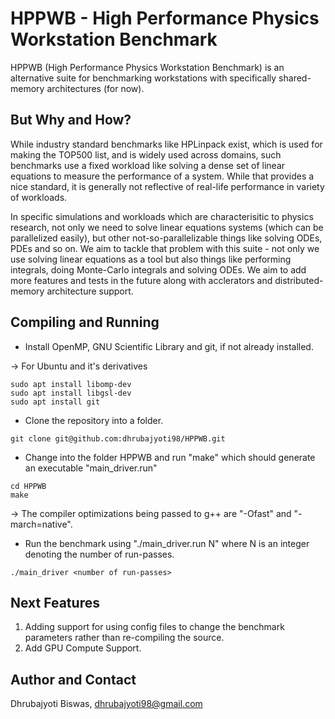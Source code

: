 # HPPWB - High Performance Physics Workstation Benchmark

HPPWB (High Performance Physics Workstation Benchmark) is an alternative suite for benchmarking workstations with specifically shared-memory architectures (for now).

## But Why and How?

While industry standard benchmarks like HPLinpack exist, which is used for making the TOP500 list, and is widely used across domains, such benchmarks use a fixed workload like solving a dense set of linear equations to measure the performance of a system. While that provides a nice standard, it is generally not reflective of real-life performance in variety of workloads.

In specific simulations and workloads which are characterisitic to physics research, not only we need to solve linear equations systems (which can be parallelized easily), but other not-so-parallelizable things like solving ODEs, PDEs and so on. We aim to tackle that problem with this suite - not only we use solving linear equations as a tool but also things like performing integrals, doing Monte-Carlo integrals and solving ODEs. We aim to add more features and tests in the future along with acclerators and distributed-memory architecture support.

## Compiling and Running

- Install OpenMP, GNU Scientific Library and git, if not already installed.
  
&rarr; For Ubuntu and it's derivatives

```console
sudo apt install libomp-dev
sudo apt install libgsl-dev
sudo apt install git
```

- Clone the repository into a folder.
  
```console
git clone git@github.com:dhrubajyoti98/HPPWB.git
```

- Change into the folder HPPWB and run "make" which should generate an executable "main_driver.run"
  
```console
cd HPPWB
make
```
&rarr; The compiler optimizations being passed to g++ are "-Ofast" and "-march=native".

- Run the benchmark using "./main_driver.run N" where N is an integer denoting the number of run-passes.
  
```console
./main_driver <number of run-passes>
```

## Next Features

1. Adding support for using config files to change the benchmark parameters rather than re-compiling the source.
2. Add GPU Compute Support.

## Author and Contact

Dhrubajyoti Biswas, dhrubajyoti98@gmail.com
